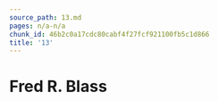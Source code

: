 ```yaml
---
source_path: 13.md
pages: n/a-n/a
chunk_id: 46b2c0a17cdc80cabf4f27fcf921100fb5c1d866
title: '13'
---
```

# Fred R. Blass

